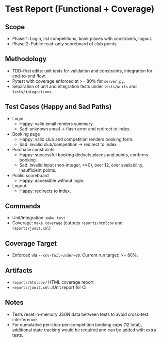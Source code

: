 # Test Report (Functional + Coverage)

## Scope
- Phase 1: Login, list competitions, book places with constraints, logout.
- Phase 2: Public read-only scoreboard of club points.

## Methodology
- TDD-first edits: unit tests for validation and constraints, integration for end-to-end flow.
- Pytest with coverage enforced at >= 80% for `server.py`.
- Separation of unit and integration tests under `tests/units` and `tests/integrations`.

## Test Cases (Happy and Sad Paths)
- Login
  - Happy: valid email renders summary.
  - Sad: unknown email -> flash error and redirect to index.
- Booking page
  - Happy: valid club and competition renders booking form.
  - Sad: invalid club/competition -> redirect to index.
- Purchase constraints
  - Happy: successful booking deducts places and points, confirms booking.
  - Sad: invalid input (non-integer, <=0), over 12, over availability, insufficient points.
- Public scoreboard
  - Happy: accessible without login.
- Logout
  - Happy: redirects to index.

## Commands
- Unit/integration: `make test`
- Coverage: `make coverage` (outputs `reports/htmlcov` and `reports/junit.xml`)

## Coverage Target
- Enforced via `--cov-fail-under=80`. Current run target: >= 80%.

## Artifacts
- `reports/htmlcov/` HTML coverage report
- `reports/junit.xml` JUnit report for CI

## Notes
- Tests reset in-memory JSON data between tests to avoid cross-test interference.
- For cumulative per-club-per-competition booking caps (12 total), additional state tracking would be required and can be added with extra tests.

